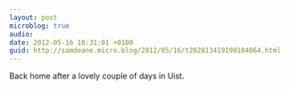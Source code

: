 ```yaml
---
layout: post
microblog: true
audio: 
date: 2012-05-16 18:31:01 +0100
guid: http://samdeane.micro.blog/2012/05/16/t202813419190104064.html
---
```

Back home after a lovely couple of days in Uist.
